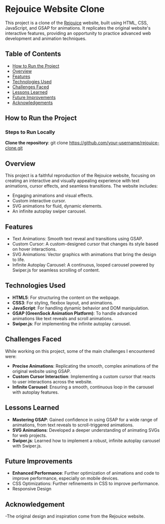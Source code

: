 # Rejouice Website Clone

This project is a clone of the [Rejouice](https://www.rejouice.com/) website, built using HTML, CSS, JavaScript, and GSAP for animations. It replicates the original website's interactive features, providing an opportunity to practice advanced web development and animation techniques.

## Table of Contents

- [How to Run the Project](#how-to-run-the-project)
- [Overview](#overview)
- [Features](#features)
- [Technologies Used](#technologies-used)
- [Challenges Faced](#challenges-faced)
- [Lessons Learned](#lessons-learned)
- [Future Improvements](#future-improvements)
- [Acknowledgements](#acknowledgements)

## How to Run the Project

### Steps to Run Locally

**Clone the repository**:
   git clone https://github.com/your-username/rejouice-clone.git

## Overview

This project is a faithful reproduction of the Rejouice website, focusing on creating an interactive and visually appealing experience with text animations, cursor effects, and seamless transitions. The website includes:

- Engaging animations and visual effects.
- Custom interactive cursor.
- SVG animations for fluid, dynamic elements.
- An infinite autoplay swiper carousel.

## Features

- Text Animations: Smooth text reveal and transitions using GSAP.
- Custom Cursor: A custom-designed cursor that changes its style based on hover interactions.
- SVG Animations: Vector graphics with animations that bring the design to life.
- Infinite Autoplay Carousel: A continuous, looped carousel powered by Swiper.js for seamless scrolling of content.
  
## Technologies Used

- **HTML5**: For structuring the content on the webpage.
- **CSS3**: For styling, flexbox layout, and animations.
- **JavaScript**: For handling dynamic behavior and DOM manipulation.
- **GSAP (GreenSock Animation Platform)**: To handle advanced animations like text reveals and scroll animations.
- **Swiper.js**: For implementing the infinite autoplay carousel.

## Challenges Faced

While working on this project, some of the main challenges I encountered were:

- **Precise Animations**: Replicating the smooth, complex animations of the original website using GSAP.
- **Custom Cursor Interaction**: Implementing a custom cursor that reacts to user interactions across the website.
- **Infinite Carousel**: Ensuring a smooth, continuous loop in the carousel with autoplay features.

## Lessons Learned

- **Mastering GSAP**: Gained confidence in using GSAP for a wide range of animations, from text reveals to scroll-triggered animations.
- **SVG Animations**: Developed a deeper understanding of animating SVGs for web projects.
- **Swiper.js**: Learned how to implement a robust, infinite autoplay carousel with Swiper.js.

## Future Improvements

- **Enhanced Performance**: Further optimization of animations and code to improve performance, especially on mobile devices.
- CSS Optimizations: Further refinements in CSS to improve performance.
- Responsive Design

## Acknowledgement

-The original design and inspiration come from the Rejouice website.